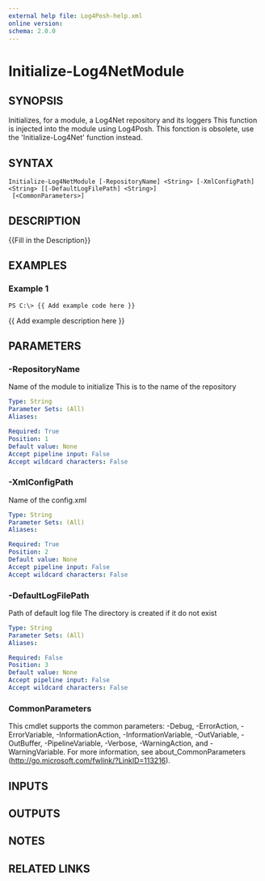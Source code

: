```yaml
---
external help file: Log4Posh-help.xml
online version: 
schema: 2.0.0
---
```


# Initialize-Log4NetModule

## SYNOPSIS
Initializes, for a module, a Log4Net repository and its loggers
This function is injected into the module using Log4Posh.
This fonction is obsolete, use the 'Initialize-Log4Net' function instead.

## SYNTAX

```
Initialize-Log4NetModule [-RepositoryName] <String> [-XmlConfigPath] <String> [[-DefaultLogFilePath] <String>]
 [<CommonParameters>]
```

## DESCRIPTION
{{Fill in the Description}}

## EXAMPLES

### Example 1
```
PS C:\> {{ Add example code here }}
```

{{ Add example description here }}

## PARAMETERS

### -RepositoryName
Name of the module to initialize
This is to the name of the repository

```yaml
Type: String
Parameter Sets: (All)
Aliases: 

Required: True
Position: 1
Default value: None
Accept pipeline input: False
Accept wildcard characters: False
```

### -XmlConfigPath
Name of the config.xml

```yaml
Type: String
Parameter Sets: (All)
Aliases: 

Required: True
Position: 2
Default value: None
Accept pipeline input: False
Accept wildcard characters: False
```

### -DefaultLogFilePath
Path of default log file
The directory is created if it do not exist

```yaml
Type: String
Parameter Sets: (All)
Aliases: 

Required: False
Position: 3
Default value: None
Accept pipeline input: False
Accept wildcard characters: False
```

### CommonParameters
This cmdlet supports the common parameters: -Debug, -ErrorAction, -ErrorVariable, -InformationAction, -InformationVariable, -OutVariable, -OutBuffer, -PipelineVariable, -Verbose, -WarningAction, and -WarningVariable. For more information, see about_CommonParameters (http://go.microsoft.com/fwlink/?LinkID=113216).

## INPUTS

## OUTPUTS

## NOTES

## RELATED LINKS


